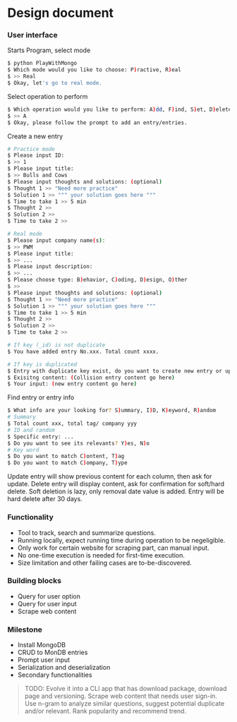 # Design document

### User interface

Starts Program, select mode
```sh
$ python PlayWithMongo
$ Which mode would you like to choose: P)ractive, R)eal
$ >> Real
$ Okay, let's go to real mode.
```

Select operation to perform
```sh
$ Which operation would you like to perform: A)dd, F)ind, S)et, D)elete
$ >> A
$ Okay, please follow the prompt to add an entry/entries.
```

Create a new entry
```sh
# Practice mode
$ Please input ID:
$ >> 1
$ Please input title:
$ >> Bulls and Cows
$ Please input thoughts and solutions: (optional)
$ Thought 1 >> "Need more practice"
$ Solution 1 >> """ your solution goes here """
$ Time to take 1 >> 5 min
$ Thought 2 >>
$ Solution 2 >>
$ Time to take 2 >>

# Real mode
$ Please input company name(s):
$ >> PWM
$ Please input title:
$ >> ...
$ Please input description:
$ >> ...
$ Please choose type: B)ehavior, C)oding, D)esign, O)ther
$ >> 
$ Please input thoughts and solutions: (optional)
$ Thought 1 >> "Need more practice"
$ Solution 1 >> """ your solution goes here """
$ Time to take 1 >> 5 min
$ Thought 2 >>
$ Solution 2 >>
$ Time to take 2 >>

# If key (_id) is not duplicate
$ You have added entry No.xxx. Total count xxxx.

# If key is duplicated
$ Entry with duplicate key exist, do you want to create new entry or update enisting entry: A)dd, S)et
$ Exisitng content: (Collision entry content go here)
$ Your input: (new entry content go here)
```

Find entry or entry info
```sh
$ What info are your looking for? S)ummary, I)D, K)eyword, R)andom
# Summary
$ Total count xxx, total tag/ company yyy
# ID and random
$ Specific entry: ...
$ Do you want to see its relevants? Y)es, N)o
# Key word
$ Do you want to match C)ontent, T)ag
$ Do you want to match C)ompany, T)ype
```

Update entry will show previous content for each column, then ask for update.
Delete entry will display content, ask for confirmation for soft/hard delete. Soft deletion is lazy, only removal date value is added. Entry will be hard delete after 30 days.

### Functionality
- Tool to track, search and summarize questions. 
- Running locally, expect running time during operation to be negeligible.
- Only work for certain website for scraping part, can manual input.
- No one-time execution is needed for first-time execution.
- Size limitation and other failing cases are to-be-discovered.

### Building blocks
- Query for user option
- Query for user input
- Scrape web content

### Milestone
- Install MongoDB
- CRUD to MonDB entries
- Prompt user input
- Serialization and deserialization
- Secondary functionalities

> TODO: 
> Evolve it into a CLI app that has download package, download page and versioning.
> Scrape web content that needs user sign-in.
> Use n-gram to analyze similar questions, suggest potential duplicate and/or relevant.
> Rank popularity and recommend trend.